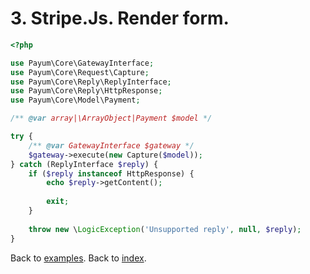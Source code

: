 # 3. Stripe.Js. Render form. 

```php
<?php

use Payum\Core\GatewayInterface;
use Payum\Core\Request\Capture;
use Payum\Core\Reply\ReplyInterface;
use Payum\Core\Reply\HttpResponse;
use Payum\Core\Model\Payment;

/** @var array|\ArrayObject|Payment $model */

try {
    /** @var GatewayInterface $gateway */
    $gateway->execute(new Capture($model));
} catch (ReplyInterface $reply) {
    if ($reply instanceof HttpResponse) {
        echo $reply->getContent();
        
        exit;
    }
    
    throw new \LogicException('Unsupported reply', null, $reply);
}
```

Back to [examples](index.md).
Back to [index](../index.md).
